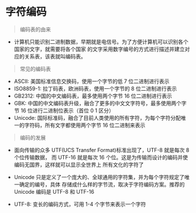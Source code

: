 # 字符编码

> 编码表的由来

* 计算机只能识别二进制数据，早期就是电信号。为了方便计算机可以识别各个国家的文字，就需要将各个国家
的文字采用数字编号的方式进行描述并建立对应的关系表，该表就叫编码表。

> 常见的编码表

* ASCII: 美国标准信息交换码，使用一个字节的低 7 位二进制进行表示
* ISO8859-1: 拉丁码表，欧洲码表，使用一个字节的 8 位二进制进行表示
* GB2312: 中国的中文编码表，最多使用两个字节 16 位二进制进行表示
* GBK: 中国的中文编码表升级，融合了更多的中文文字符号，最多使用两个字节 16 位进行二进制位表示（首位 0 1 区分）
* Unicode: 国际标准码，融合了目前人类使用的所有字符，为每个字符分配唯一的字符码，所有文字都使用两个字节 16 位二进制来表示

> 编码的发展

* 面向传输的众多 UTF(UCS Transfer Format)标准出现了，UTF-8 就是每次 8 个位传输数据，
而 UTF-16 就是每次 16 个位。这是为传输而设计的编码并使编码无国界，这样就可以显示全世界上
所有文化的字符了

* Unicode 只是定义了一个庞大的、全球通用的字符集，并为每个字符规定了唯一确定的编号，具体
存储成什么样的字节流，取决于字符编码方案。推荐的 Unicode 编码是 UTF-8 和 UTF-16

* UTF-8: 变长的编码方式，可用 1-4 个字节来表示一个字符